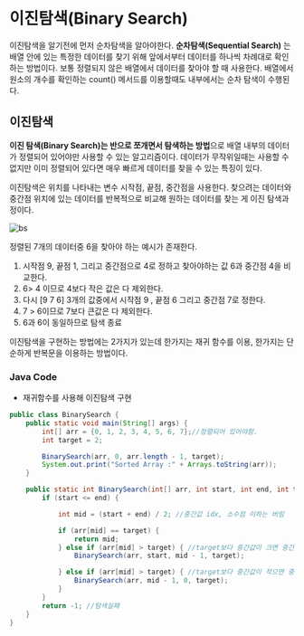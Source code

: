 # 이진탐색(Binary Search)

이진탐색을 알기전에 먼저 순차탐색을 알아야한다. **순차탐색(Sequential Search)** 는 배열 안에 있는 특정한 데이터를 찾기 위해 앞에서부터 데이터를 하나씩 차례대로 확인하는 방법이다. 보통 정렬되지 않은 배열에서 데이터를 찾아야 할 때 사용한다. 배열에서 원소의 개수를 확인하는 count() 메서드를 이용할때도 내부에서는 순차 탐색이 수행된다.

## 이진탐색

**이진 탐색(Binary Search)는 반으로 쪼개면서 탐색하는 방법**으로 배열 내부의 데이터가 정렬되어 있어야만 사용할 수 있는 알고리즘이다. 데이터가 무작위일때는 사용할 수 없지만 이미 정렬되어 있다면 매우 빠르게 데이터를 찾을 수 있는 특징이 있다.

이진탐색은 위치를 나타내는 변수 시작점, 끝점, 중간점을 사용한다. 찾으려는 데이터와 중간점 위치에 있는 데이터를 반복적으로 비교해 원하는 데이터를 찾는 게 이진 탐색과정이다.

![bs](https://github.com/princenim/TIL/assets/59499600/1c5a6399-aec3-4c9e-8910-514460d5e634)

정렬된 7개의 데이터중 6을 찾아야 하는 예시가 존재한다.

1. 시작점 9, 끝점 1, 그리고 중간점으로 4로 정하고 찾아야하는 값 6과 중간점 4을 비교한다.
2. 6> 4 이므로 4보다 작은 값은 다 제외한다.
3. 다시 [9 7 6] 3개의 값중에서 시작점 9 , 끝점 6 그리고 중간점 7로 정한다.
4. 7 >  6이므로 7보다 큰값은 다 제외한다.
5. 6과 6이 동일하므로 탐색 종료

이진탐색을 구현하는 방법에는 2가지가 있는데 한가지는 재귀 함수를 이용, 한가지는 단순하게 반복문을 이용하는 방법이다.


### Java Code

- 재귀함수를 사용해 이진탐색 구현

```java
public class BinarySearch {
    public static void main(String[] args) {
        int[] arr = {0, 1, 2, 3, 4, 5, 6, 7};//정렬되어 있어야함.
        int target = 2;

        BinarySearch(arr, 0, arr.length - 1, target);
        System.out.print("Sorted Array :" + Arrays.toString(arr));
    }

    public static int BinarySearch(int[] arr, int start, int end, int target) {
        if (start <= end) {

            int mid = (start + end) / 2; //중간값 idx, 소수점 이하는 버림

            if (arr[mid] == target) {
                return mid;
            } else if (arr[mid] > target) { //target보다 중간값이 크면 중간값보다 큰 값은 제외
                BinarySearch(arr, start, mid - 1, target);

            } else if (arr[mid] > target) { //target보다 중간값이 작으면 중간값보다 작은 값은 제외
                BinarySearch(arr, mid - 1, 0, target);
            }
        }
        return -1; //탐색실패
    }
}
```
